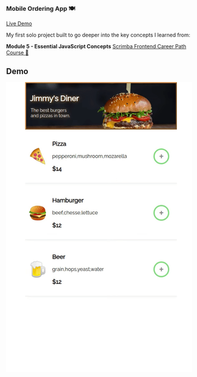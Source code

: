 ### Mobile Ordering App 🍽️

[Live Demo](https://orderapp-talidag.netlify.app)

My first solo project built to go deeper into the key concepts I learned from:

**Module 5 - Essential JavaScript Concepts** [Scrimba Frontend Career Path Course 🚀](https://scrimba.com/learn/frontend)

## Demo
![](demo.gif)
